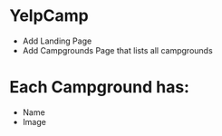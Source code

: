 # YelpCamp

- Add Landing Page
- Add Campgrounds Page that lists all campgrounds

# Each Campground has:

- Name
- Image
